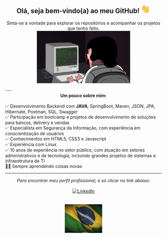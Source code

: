 <div align="center">
<h2> Olá, seja bem-vindo(a) ao meu GitHub! <img src="https://github.com/RicardoBrunoB/assets/blob/master/Img/Hi.gif" width="30px"></h2>
</div>

<div align="center" width="50">



</div>

<div align="center">

Sinta-se à vontade para explorar os repositórios e acompanhar os projetos que tenho feito.<br>
<img src="https://github.com/RicardoBrunoB/assets/blob/master/Img/desenvolvedor.gif" align="center" width="300px">
</div>
---<br>
<div align="center">
<b>Um pouco sobre mim: </b><br>

</div><br>
✅ Desenvolvimento Backend com <strong>JAVA</strong>, SpringBoot, Maven, JSON, JPA, Hibernate, Postman, SQL, Swagger<br>
✅ Participação em bootcamp e projetos de desenvolvimento de soluções para bancos, delivery e vendas<br>
✅ Especialista em Segurança da Informação, com experiência em conscientização de usuários<br>
✅ Conhecimentos em HTML5, CSS3 e Javascript<br>
✅ Experiência com Linux<br>
✅ 10 anos de experiência no setor público, com atuação em setores administrativos e de tecnologia, incluindo grandes projetos de sistemas e infraestrutura de TI<br>
🧑‍🎓 Sempre aprendendo coisas novas

---

<div align="center">
<i>Para encontrar meu perfil profissional, é só clicar no link abaixo:</i><br>

<!-- <a target="_blank" href="https://www.linkedin.com/in/ricardobrunob/">🇱​🇮​🇳​🇰​🇪​🇩​🇮​🇳​</a> -->
<br>
<a href="https://www.linkedin.com/in/ricardobrunob" target="_blank"><img src="https://img.shields.io/badge/LinkedIn-%230077B5.svg?&style=flat-square&logo=linkedin&logoColor=white" alt="LinkedIn"></a>
<br><br><br>
<img src="https://github.com/RicardoBrunoB/assets/blob/master/Img/bandeira-brasil.gif" align="center" width="120px">  
</div>
<!---
RicardoBrunoB/RicardoBrunoB is a ✨ special ✨ repository because its `README.md` (this file) appears on your GitHub profile.
You can click the Preview link to take a look at your changes.
--->
